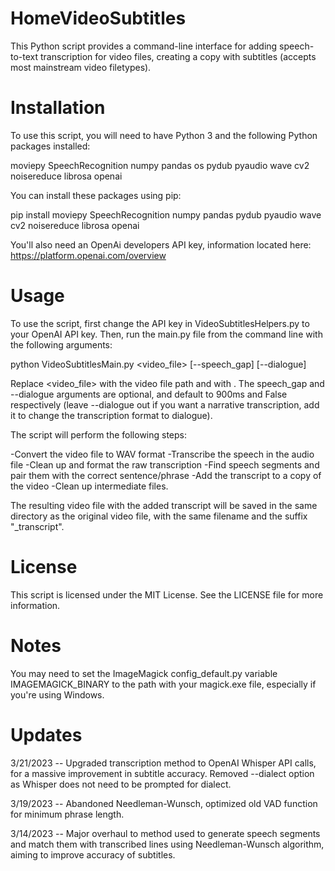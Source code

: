 # HomeVideoSubtitles


This Python script provides a command-line interface for adding speech-to-text transcription for video files, creating a copy with subtitles (accepts most mainstream video filetypes).

# Installation
To use this script, you will need to have Python 3 and the following Python packages installed:

moviepy
SpeechRecognition
numpy
pandas
os
pydub
pyaudio
wave
cv2
noisereduce
librosa
openai



You can install these packages using pip:

pip install moviepy SpeechRecognition numpy pandas pydub pyaudio wave cv2 noisereduce librosa openai


You'll also need an OpenAi developers API key, information located here: https://platform.openai.com/overview


# Usage
To use the script, first change the API key in VideoSubtitlesHelpers.py to your OpenAI API key.  Then, run the main.py file from the command line with the following arguments:

python VideoSubtitlesMain.py <video_file> [--speech_gap] [--dialogue]

Replace <video_file> with the video file path and <prompt> with . The speech_gap and --dialogue arguments are optional, and default to 900ms and False respectively (leave --dialogue out if you want a narrative transcription, add it to change the transcription format to dialogue).

The script will perform the following steps:

-Convert the video file to WAV format
-Transcribe the speech in the audio file
-Clean up and format the raw transcription
-Find speech segments and pair them with the correct sentence/phrase
-Add the transcript to a copy of the video
-Clean up intermediate files.

The resulting video file with the added transcript will be saved in the same directory as the original video file, with the same filename and the suffix "_transcript".

# License
This script is licensed under the MIT License. See the LICENSE file for more information.

# Notes

You may need to set the ImageMagick config_default.py variable IMAGEMAGICK_BINARY to the path with your magick.exe file, especially if you're using Windows.


# Updates

3/21/2023 -- Upgraded transcription method to OpenAI Whisper API calls, for a massive improvement in subtitle accuracy.  Removed --dialect option as Whisper does not need to be prompted for dialect.

3/19/2023 -- Abandoned Needleman-Wunsch, optimized old VAD function for minimum phrase length.
  
3/14/2023 -- Major overhaul to method used to generate speech segments and match them with transcribed lines using Needleman-Wunsch algorithm, aiming to improve accuracy of subtitles.

